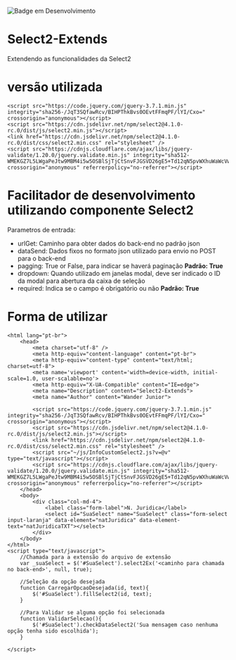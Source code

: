 ![Badge em Desenvolvimento](http://img.shields.io/static/v1?label=STATUS&message=EM%20DESENVOLVIMENTO&color=GREEN&style=for-the-badge)

# Select2-Extends
Extendendo as funcionalidades da Select2

# versão utilizada
    <script src="https://code.jquery.com/jquery-3.7.1.min.js" integrity="sha256-/JqT3SQfawRcv/BIHPThkBvs0OEvtFFmqPF/lYI/Cxo=" crossorigin="anonymous"></script>
    <script src="https://cdn.jsdelivr.net/npm/select2@4.1.0-rc.0/dist/js/select2.min.js"></script>
    <link href="https://cdn.jsdelivr.net/npm/select2@4.1.0-rc.0/dist/css/select2.min.css" rel="stylesheet" />
    <script src="https://cdnjs.cloudflare.com/ajax/libs/jquery-validate/1.20.0/jquery.validate.min.js" integrity="sha512-WMEKGZ7L5LWgaPeJtw9MBM4i5w5OSBlSjTjCtSnvFJGSVD26gE5+Td12qN5pvWXhuWaWcVwF++F7aqu9cvqP0A==" crossorigin="anonymous" referrerpolicy="no-referrer"></script>

# Facilitador de desenvolvimento utilizando componente Select2
Parametros de entrada:
  *  urlGet: Caminho para obter dados do back-end no padrão json
  *  dataSend: Dados fixos no formato json utilizado para envio no POST para o back-end
  *  pagging: True or False, para indicar se haverá paginação **Padrão: True**
  *  dropdown: Quando utilizado em janelas modal, deve ser indicado o ID da modal para abertura da caixa de seleção
  *  required: Indica se o campo é obrigatório ou não **Padrão: True**
    
# Forma de utilizar
    <html lang="pt-br">
        <head>
            <meta charset="utf-8" />
            <meta http-equiv="content-language" content="pt-br">
            <meta http-equiv="content-type" content="text/html; charset=utf-8">
            <meta name='viewport' content='width=device-width, initial-scale=1.0, user-scalable=no'>
            <meta http-equiv="X-UA-Compatible" content="IE=edge">
            <meta name="Description" content="Select2-Extends">
            <meta name="Author" content="Wander Junior">

            <script src="https://code.jquery.com/jquery-3.7.1.min.js" integrity="sha256-/JqT3SQfawRcv/BIHPThkBvs0OEvtFFmqPF/lYI/Cxo=" crossorigin="anonymous"></script>
            <script src="https://cdn.jsdelivr.net/npm/select2@4.1.0-rc.0/dist/js/select2.min.js"></script>
            <link href="https://cdn.jsdelivr.net/npm/select2@4.1.0-rc.0/dist/css/select2.min.css" rel="stylesheet" />
            <script src="~/js/InfoCustomSelect2.js?v=@v" type="text/javascript"></script>
            <script src="https://cdnjs.cloudflare.com/ajax/libs/jquery-validate/1.20.0/jquery.validate.min.js" integrity="sha512-WMEKGZ7L5LWgaPeJtw9MBM4i5w5OSBlSjTjCtSnvFJGSVD26gE5+Td12qN5pvWXhuWaWcVwF++F7aqu9cvqP0A==" crossorigin="anonymous" referrerpolicy="no-referrer"></script>            
        </head>
        <body>
            <div class="col-md-4">
                <label class="form-label">N. Juridica</label>
                <select id="SuaSelect" name="SuaSelect" class="form-select input-laranja" data-element="natJuridica" data-element-text="natJuridicaTXT"></select>
            </div>            
        </body>
    </html>
    <script type="text/javascript">
        //Chamada para a extensão do arquivo de extensão
        var _suaSelect = $('#SuaSelect').select2Ex('<caminho para chamada no back-end>', null, true);

        //Seleção da opção desejada
        function CarregarOpcaoDesejada(id, text){
            $('#SuaSelect').fillSelect2(id, text);
        }

        //Para Validar se alguma opção foi selecionada
        function ValidarSelecao(){
            $('#SuaSelect').checkDataSelect2('Sua mensagem caso nenhuma opção tenha sido escolhida');
        }
        
    </script>
